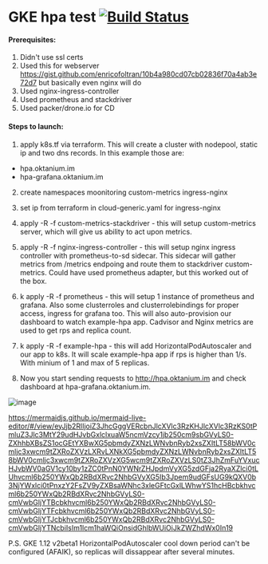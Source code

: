 # GKE hpa test [![Build Status](https://cloud.drone.io/api/badges/yellowmegaman/example-hpa/status.svg)](https://cloud.drone.io/yellowmegaman/example-hpa)

#### Prerequisites:
1) Didn't use ssl certs
2) Used this for webserver https://gist.github.com/enricofoltran/10b4a980cd07cb02836f70a4ab3e72d7 but basically even nginx will do
3) Used nginx-ingress-controller
4) Used prometheus and stackdriver
5) Used packer/drone.io for CD

#### Steps to launch:

1) apply k8s.tf via terraform. This will create a cluster with nodepool, static ip and two dns records. In this example those are:
 - hpa.oktanium.im
 - hpa-grafana.oktanium.im
 
2) create namespaces moonitoring custom-metrics ingress-nginx
3) set ip from terraform in cloud-generic.yaml for ingress-nginx
4) apply -R -f custom-metrics-stackdriver - this will setup custom-metrics server, which will give us ability to act upon metrics.
5) apply -R -f nginx-ingress-controller - this will setup nginx ingress controller with prometheus-to-sd sidecar. This sidecar will gather metrics from /metrics endpoing and route them to stackdriver custom-metrics. Could have used prometheus adapter, but this worked out of the box.
5) k apply -R -f prometheus - this will setup 1 instance of prometheus and grafana. Also some clusterroles and clusterrolebindings for proper access, ingress for grafana too. This will also auto-provision our dashboard to watch example-hpa app. Cadvisor and Nginx metrics are used to get rps and replica count.
6) k apply -R -f example-hpa - this will add HorizontalPodAutoscaler and our app to k8s. It will scale example-hpa app if rps is higher than 1/s.  With minium of 1 and max of 5 replicas.

7) Now you start sending requests to http://hpa.oktanium.im and check dashboard at hpa-grafana.oktanium.im.

![image](https://user-images.githubusercontent.com/3943191/57987731-5c0fe100-7a8e-11e9-94e2-44dfb555bf60.png)

https://mermaidjs.github.io/mermaid-live-editor/#/view/eyJjb2RlIjoiZ3JhcGggVERcbnJlcXVlc3RzKHJlcXVlc3RzKS0tPmluZ3Jlc3MtY29udHJvbGxlclxuaW5ncmVzcy1jb250cm9sbGVyLS0-ZXhhbXBsZS1ocGEtYXBwXG5pbmdyZXNzLWNvbnRyb2xsZXItLT58bWV0cmljc3xwcm9tZXRoZXVzLXRvLXNkXG5pbmdyZXNzLWNvbnRyb2xsZXItLT58bWV0cmljc3xwcm9tZXRoZXVzXG5wcm9tZXRoZXVzLS0tZ3JhZmFuYVxucHJvbWV0aGV1cy10by1zZC0tPnN0YWNrZHJpdmVyXG5zdGFja2RyaXZlci0tLUhvcml6b250YWxQb2RBdXRvc2NhbGVyXG5Ib3Jpem9udGFsUG9kQXV0b3NjYWxlci0tPnxzY2FsZV9yZXBsaWNhc3xleGFtcGxlLWhwYS1hcHBcbkhvcml6b250YWxQb2RBdXRvc2NhbGVyLS0-cmVwbGljYTBcbkhvcml6b250YWxQb2RBdXRvc2NhbGVyLS0-cmVwbGljYTFcbkhvcml6b250YWxQb2RBdXRvc2NhbGVyLS0-cmVwbGljYTJcbkhvcml6b250YWxQb2RBdXRvc2NhbGVyLS0-cmVwbGljYTNcbiIsIm1lcm1haWQiOnsidGhlbWUiOiJkZWZhdWx0In19

P.S. GKE 1.12 v2beta1 HorizontalPodAutoscaler cool down period can't be configured (AFAIK), so replicas will dissappear after several minutes.
